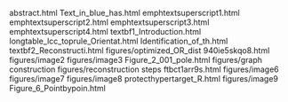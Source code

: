 abstract.html
Text_in_blue_has.html
emphtextsuperscript1.html
emphtextsuperscript2.html
emphtextsuperscript3.html
emphtextsuperscript4.html
textbf1_Introduction.html
longtable_lcc_toprule_Orientat.html
Identification_of_th.html
textbf2_Reconstructi.html
figures/optimized_OR_dist
940ie5skqo8.html
figures/image2
figures/image3
Figure_2_001_pole.html
figures/graph construction
figures/reconstruction steps
ftbct1arr9s.html
figures/image6
figures/image7
figures/image8
protecthypertarget_R.html
figures/image9
Figure_6_Pointbypoin.html